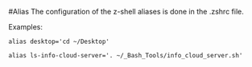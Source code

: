 #Alias
The configuration of the z-shell aliases is done in the .zshrc file.

Examples:

```
alias desktop='cd ~/Desktop'
```

```
alias ls-info-cloud-server='. ~/_Bash_Tools/info_cloud_server.sh'
```
